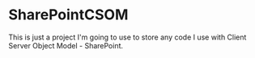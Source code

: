 # SharePointCSOM

This is just a project I'm going to use to store any code I use with Client Server Object Model - SharePoint.  
